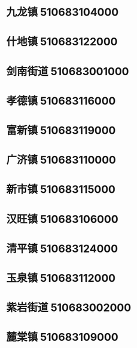 # 九龙镇 510683104000
# 什地镇 510683122000
# 剑南街道 510683001000
# 孝德镇 510683116000
# 富新镇 510683119000
# 广济镇 510683110000
# 新市镇 510683115000
# 汉旺镇 510683106000
# 清平镇 510683124000
# 玉泉镇 510683112000
# 紫岩街道 510683002000
# 麓棠镇 510683109000
